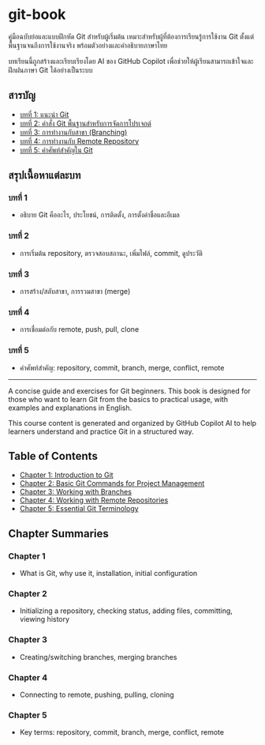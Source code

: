 # git-book

คู่มือฉบับย่อและแบบฝึกหัด Git สำหรับผู้เริ่มต้น เหมาะสำหรับผู้ที่ต้องการเรียนรู้การใช้งาน Git ตั้งแต่พื้นฐานจนถึงการใช้งานจริง พร้อมตัวอย่างและคำอธิบายภาษาไทย

บทเรียนนี้ถูกสร้างและเรียบเรียงโดย AI ของ GitHub Copilot เพื่อช่วยให้ผู้เรียนสามารถเข้าใจและฝึกฝนภาษา Git ได้อย่างเป็นระบบ

## สารบัญ

- [บทที่ 1: แนะนำ Git](chapter01/th/README.md)
- [บทที่ 2: คำสั่ง Git พื้นฐานสำหรับการจัดการโปรเจกต์](chapter02/th/README.md)
- [บทที่ 3: การทำงานกับสาขา (Branching)](chapter03/th/README.md)
- [บทที่ 4: การทำงานกับ Remote Repository](chapter04/th/README.md)
- [บทที่ 5: คำศัพท์สำคัญใน Git](chapter05/th/README.md)

## สรุปเนื้อหาแต่ละบท

### บทที่ 1
- อธิบาย Git คืออะไร, ประโยชน์, การติดตั้ง, การตั้งค่าชื่อและอีเมล

### บทที่ 2
- การเริ่มต้น repository, ตรวจสอบสถานะ, เพิ่มไฟล์, commit, ดูประวัติ

### บทที่ 3
- การสร้าง/สลับสาขา, การรวมสาขา (merge)

### บทที่ 4
- การเชื่อมต่อกับ remote, push, pull, clone

### บทที่ 5
- คำศัพท์สำคัญ: repository, commit, branch, merge, conflict, remote

---

A concise guide and exercises for Git beginners. This book is designed for those who want to learn Git from the basics to practical usage, with examples and explanations in English.

This course content is generated and organized by GitHub Copilot AI to help learners understand and practice Git in a structured way.

## Table of Contents

- [Chapter 1: Introduction to Git](chapter01/en/README.md)
- [Chapter 2: Basic Git Commands for Project Management](chapter02/en/README.md)
- [Chapter 3: Working with Branches](chapter03/en/README.md)
- [Chapter 4: Working with Remote Repositories](chapter04/en/README.md)
- [Chapter 5: Essential Git Terminology](chapter05/en/README.md)

## Chapter Summaries

### Chapter 1
- What is Git, why use it, installation, initial configuration

### Chapter 2
- Initializing a repository, checking status, adding files, committing, viewing history

### Chapter 3
- Creating/switching branches, merging branches

### Chapter 4
- Connecting to remote, pushing, pulling, cloning

### Chapter 5
- Key terms: repository, commit, branch, merge, conflict, remote
